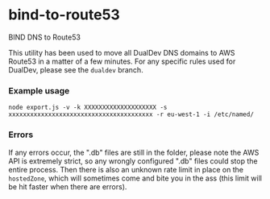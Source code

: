 # bind-to-route53
BIND DNS to Route53

This utility has been used to move all DualDev DNS domains to AWS Route53 in a matter of a few minutes. For any specific rules used for DualDev, please see the `dualdev` branch.

### Example usage

```
node export.js -v -k XXXXXXXXXXXXXXXXXXXX -s xxxxxxxxxxxxxxxxxxxxxxxxxxxxxxxxxxxxxxxx -r eu-west-1 -i /etc/named/
```

### Errors

If any errors occur, the ".db" files are still in the folder, please note the AWS API is extremely strict, so any wrongly configured ".db" files could stop the entire process. Then there is also an unknown rate limit in place on the `hostedZone`, which will sometimes come and bite you in the ass (this limit will be hit faster when there are errors).